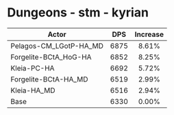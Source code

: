 # Dungeons - stm - kyrian
| Actor | DPS | Increase |
|---|:---:|:---:|
|Pelagos-CM_LGotP-HA_MD|6875|8.61%|
|Forgelite-BCtA_HoG-HA|6852|8.25%|
|Kleia-PC-HA|6692|5.72%|
|Forgelite-BCtA-HA_MD|6519|2.99%|
|Kleia-HA_MD|6516|2.94%|
|Base|6330|0.00%|
